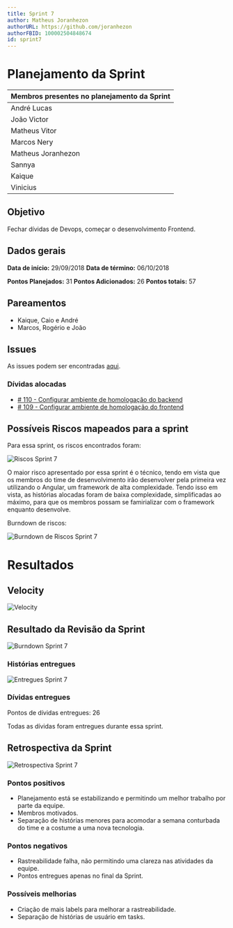 ```yaml
---
title: Sprint 7
author: Matheus Joranhezon
authorURL: https://github.com/joranhezon
authorFBID: 100002504848674
id: sprint7
---
```


# Planejamento da Sprint

| Membros presentes no planejamento da Sprint  |
|---------------------|
| André Lucas  |
| João Victor  |
| Matheus Vitor   |
| Marcos Nery  |
| Matheus Joranhezon   |
| Sannya   |
| Kaique   |
| Vinicius   |

## Objetivo

Fechar dívidas de Devops, começar o desenvolvimento Frontend.



## Dados gerais

**Data de início:** 29/09/2018
**Data de término:** 06/10/2018

**Pontos Planejados:** 31
**Pontos Adicionados:** 26
**Pontos totais:** 57


## Pareamentos

- Kaique, Caio e André
- Marcos, Rogério e João


## Issues

As issues podem ser encontradas [aqui](https://github.com/fga-eps-mds/2018.2-ComexStat/milestone/9).


### Dívidas alocadas

- [# 110 - Configurar ambiente de homologação do backend](https://github.com/fga-eps-mds/2018.2-ComexStat/issues/110)
- [# 109 -  Configurar ambiente de homologação do frontend](https://github.com/fga-eps-mds/2018.2-ComexStat/issues/109)

## Possíveis Riscos mapeados para a sprint

Para essa sprint, os riscos encontrados foram:

![Riscos Sprint 7](https://fga-eps-mds.github.io/2018.2-ComexStat/img/sprints/sprint7/riscos.png)

O maior risco apresentado por essa sprint é o técnico, tendo em vista que os membros do time de desenvolvimento irão desenvolver pela primeira vez utilizando o Angular, um framework de alta complexidade. Tendo isso em vista, as histórias alocadas foram de baixa complexidade, simplificadas ao máximo, para que os membros possam se famirializar com o framework enquanto desenvolve.

Burndown de riscos:

![Burndown de Riscos Sprint 7](https://fga-eps-mds.github.io/2018.2-ComexStat/img/sprints/sprint7/burndown_riscos.png)


# Resultados

## Velocity

![Velocity](https://fga-eps-mds.github.io/2018.2-ComexStat/img/sprints/sprint7/velocity.png)


## Resultado da Revisão da Sprint

![Burndown Sprint 7](https://fga-eps-mds.github.io/2018.2-ComexStat/img/sprints/sprint7/burndownsprint7.png)

### Histórias entregues

![Entregues Sprint 7](https://fga-eps-mds.github.io/2018.2-ComexStat/img/sprints/sprint7/entreguessprint7.png)

### Dívidas entregues

Pontos de dívidas entregues: 26

Todas as dívidas foram entregues durante essa sprint.


## Retrospectiva da Sprint

![Retrospectiva Sprint 7](https://fga-eps-mds.github.io/2018.2-ComexStat/img/sprints/sprint7/retrospectiva.jpg)

### Pontos positivos

- Planejamento está se estabilizando e permitindo um melhor trabalho por parte da equipe.
- Membros motivados.
- Separação de histórias menores para acomodar a semana conturbada do time e a costume a uma nova tecnologia.

### Pontos negativos

- Rastreabilidade falha, não permitindo uma clareza nas atividades da equipe.
- Pontos entregues apenas no final da Sprint.

### Possíveis melhorias

- Criação de mais labels para melhorar a rastreabilidade.
- Separação de histórias de usuário em tasks.
